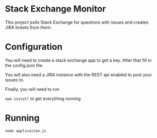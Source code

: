 # Stack Exchange Monitor

This project polls Stack Exchange for questions with issues and creates JIRA tickets from them.

# Configuration

You will need to create a stack exchange app to get a key.  After that fill in the config.json file.

You will also need a JIRA instance with the REST api enabled to post your issues to.

Finally, you will need to run 

`npm install` to get everything running

# Running

`node applicaiton.js`
